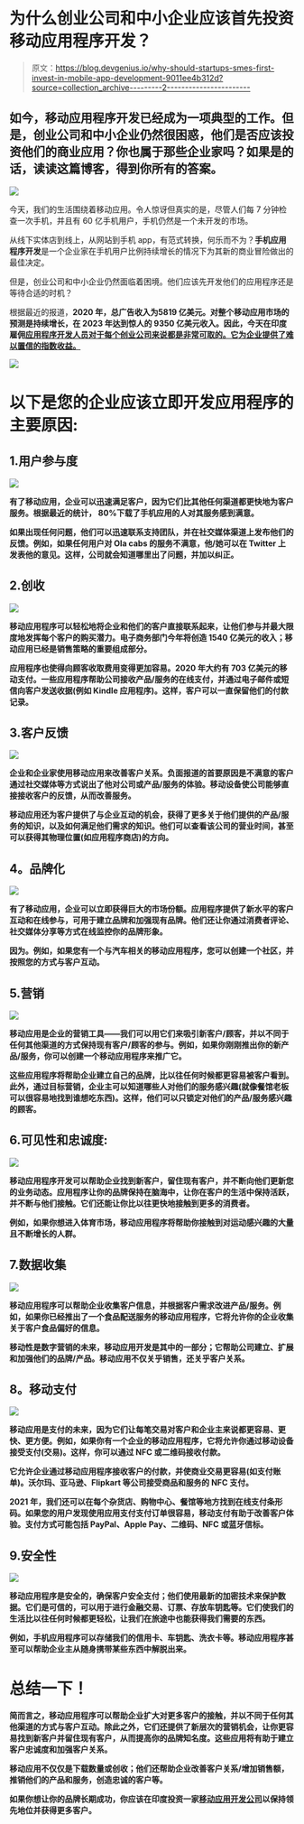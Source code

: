 # 为什么创业公司和中小企业应该首先投资移动应用程序开发？

> 原文：<https://blog.devgenius.io/why-should-startups-smes-first-invest-in-mobile-app-development-9011ee4b312d?source=collection_archive---------2----------------------->

## 如今，移动应用程序开发已经成为一项典型的工作。但是，创业公司和中小企业仍然很困惑，他们是否应该投资他们的商业应用？你也属于那些企业家吗？如果是的话，读读这篇博客，得到你所有的答案。

![](img/c312090e7d1551aba5032904aca3f8ee.png)

今天，我们的生活围绕着移动应用。令人惊讶但真实的是，尽管人们每 7 分钟检查一次手机，并且有 60 亿手机用户，手机仍然是一个未开发的市场。

从线下实体店到线上，从网站到手机 app，有范式转换，何乐而不为？**手机应用程序开发**是一个企业家在手机用户比例持续增长的情况下为其新的商业冒险做出的最佳决定。

但是，创业公司和中小企业仍然面临着困境。他们应该先开发他们的应用程序还是等待合适的时机？

根据最近的报道，**2020 年，**总广告收入为**5819 亿美元。对整个移动应用市场的预测是持续增长，在 2023 年达到惊人的 9350 亿美元收入。因此，今天在印度雇佣[应用程序开发人员对于每个创业公司来说都是非常可取的。它为企业提供了难以置信的指数收益。](https://www.pixelcrayons.com/hire-app-developers)**

**![](img/f0d26682151953f0f994b8f35aca1ca9.png)**

# **以下是您的企业应该立即开发应用程序的主要原因:**

## **1.用户参与度**

**![](img/36e88914b9f362d53c44b18bd18a44bd.png)**

**有了移动应用，企业可以迅速满足客户，因为它们比其他任何渠道都更快地为客户服务。根据最近的统计， **80%下载了手机应用的人对其服务感到满意。****

**如果出现任何问题，他们可以迅速联系支持团队，并在社交媒体渠道上发布他们的反馈。例如，如果任何用户对 Ola cabs 的服务不满意，他/她可以在 Twitter 上发表他的意见。这样，公司就会知道哪里出了问题，并加以纠正。**

## **2.创收**

**![](img/dea84343b433ee71c25b4e43d0111727.png)**

**移动应用程序可以轻松地将企业和他们的客户直接联系起来，让他们参与并最大限度地发挥每个客户的购买潜力。电子商务部门今年将创造 1540 亿美元的收入；移动应用已经是销售策略的重要组成部分。**

**应用程序也使得向顾客收取费用变得更加容易。2020 年大约有 703 亿美元的移动支付。一些应用程序帮助公司接收产品/服务的在线支付，并通过电子邮件或短信向客户发送收据(例如 Kindle 应用程序)。这样，客户可以一直保留他们的付款记录。**

## **3.客户反馈**

**![](img/e069fe21e528c12d1bcaf741534323cc.png)**

**企业和企业家使用移动应用来改善客户关系。负面报道的首要原因是不满意的客户通过社交媒体等方式说出了他对公司或产品/服务的体验。移动设备使公司能够直接接收客户的反馈，从而改善服务。**

**移动应用还为客户提供了与企业互动的机会，获得了更多关于他们提供的产品/服务的知识，以及如何满足他们需求的知识。他们可以查看该公司的营业时间，甚至可以获得其物理位置(如应用程序商店)的方向。**

## ****4。品牌化****

**![](img/7980736b16855f2cd44f01f1b0b3b9ce.png)**

**有了移动应用，企业可以立即获得巨大的市场份额。应用程序提供了新水平的客户互动和在线参与，可用于建立品牌和加强现有品牌。他们还让你通过消费者评论、社交媒体分享等方式在线监控你的品牌形象。**

**因为。例如，如果您有一个与汽车相关的移动应用程序，您可以创建一个社区，并按照您的方式与客户互动。**

## **5.营销**

**![](img/644662e48672c9e2824e3b9058535024.png)**

**移动应用是企业的营销工具——我们可以用它们来吸引新客户/顾客，并以不同于任何其他渠道的方式保持现有客户/顾客的参与。例如，如果你刚刚推出你的新产品/服务，你可以创建一个移动应用程序来推广它。**

**这些应用程序将帮助企业建立自己的品牌，比以往任何时候都更容易被客户看到。此外，通过目标营销，企业主可以知道哪些人对他们的服务感兴趣(就像餐馆老板可以很容易地找到谁想吃东西)。这样，他们可以只锁定对他们的产品/服务感兴趣的顾客。**

## **6.可见性和忠诚度:**

**![](img/672b3b2a82505c61604a5c8713828028.png)**

**移动应用程序开发可以帮助企业找到新客户，留住现有客户，并不断向他们更新您的业务动态。应用程序让你的品牌保持在脑海中，让你在客户的生活中保持活跃，并不断与他们接触。它们还能让你比以往更快地接触到更多的消费者。**

**例如，如果你想进入体育市场，移动应用程序将帮助你接触到对运动感兴趣的大量且不断增长的人群。**

## **7.数据收集**

**![](img/f9bcba064a52849e0a66539043f8c751.png)**

**移动应用程序可以帮助企业收集客户信息，并根据客户需求改进产品/服务。例如，如果你已经推出了一个食品配送服务的移动应用程序，它将允许你的企业收集关于客户食品偏好的信息。**

**移动性是数字营销的未来，移动应用开发是其中的一部分；它帮助公司建立、扩展和加强他们的品牌/产品。移动应用不仅关乎销售，还关乎客户关系。**

## ****8。移动支付****

**![](img/3d0f47fe30289f55e5f737990ed5e8e0.png)**

**移动应用是支付的未来，因为它们让每笔交易对客户和企业主来说都更容易、更快、更方便。例如，如果你有一个企业的移动应用程序，它将允许你通过移动设备接受支付(交易)。这样，你可以通过 NFC 或二维码接收付款。**

**它允许企业通过移动应用程序接收客户的付款，并使商业交易更容易(如支付账单)。沃尔玛、亚马逊、Flipkart 等公司接受商品和服务的 NFC 支付。**

**2021 年，我们还可以在每个杂货店、购物中心、餐馆等地方找到在线支付条形码。如果您的用户发现使用应用支付支付订单很容易，移动支付有助于改善客户体验。支付方式可能包括 PayPal、Apple Pay、二维码、NFC 或蓝牙信标。**

## **9.安全性**

**![](img/48ef94a27da6d81d9a2fb701a7eedb5c.png)**

**移动应用程序是安全的，确保客户安全支付；他们使用最新的加密技术来保护数据。它们是可信的，可以用于进行金融交易、订票、存放车钥匙等。它们使我们的生活比以往任何时候都更轻松，让我们在旅途中也能获得我们需要的东西。**

**例如，手机应用程序可以存储我们的信用卡、车钥匙、洗衣卡等。移动应用程序甚至可以帮助企业主从随身携带某些东西中解脱出来。**

# **总结一下！**

**简而言之，移动应用程序可以帮助企业扩大对更多客户的接触，并以不同于任何其他渠道的方式与客户互动。除此之外，它们还提供了新层次的营销机会，让你更容易找到新客户并留住现有客户，从而提高你的品牌知名度。这些应用将有助于建立客户忠诚度和加强客户关系。**

**移动应用不仅仅是下载数量或创收；他们还帮助企业改善客户关系/增加销售额，推销他们的产品和服务，创造忠诚的客户等。**

**如果你想让你的品牌长期成功，你应该在印度投资一家[移动应用开发公司](https://www.pixelcrayons.com/mobile-app-development/)以保持领先地位并获得更多客户。**